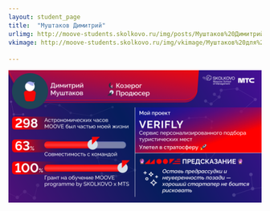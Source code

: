 ```yaml
---
layout: student_page
title:  "Муштаков Димитрий"
urlimg: http://moove-students.skolkovo.ru/img/posts/Муштаков%20Димитрийь.png
vkimage: http://moove-students.skolkovo.ru/img/vkimage/Муштаков%20для%20Вк.png

---
```

<img class="img-fluid" src="/img/posts/Муштаков Димитрий.png" alt="moove-1">
